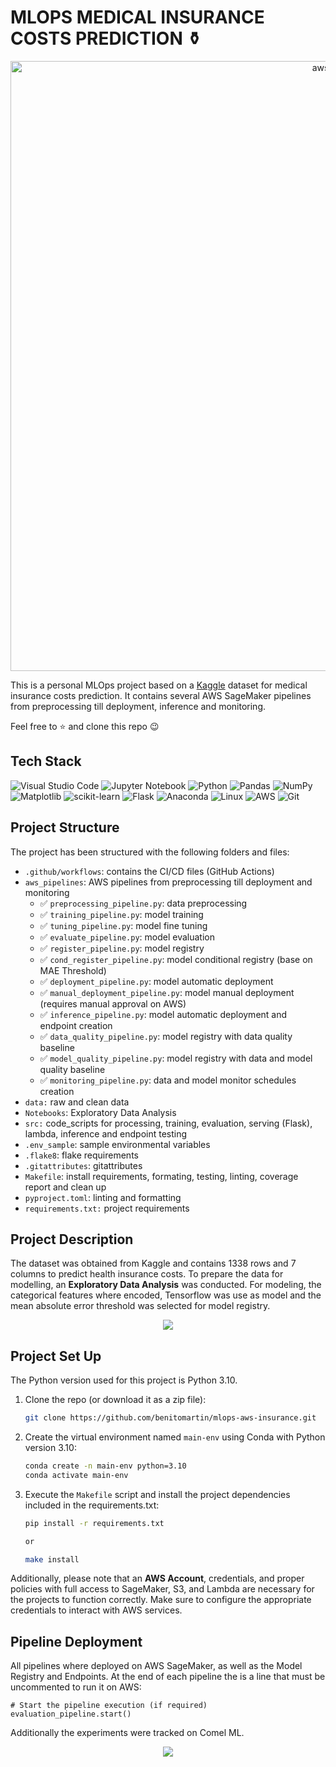 # MLOPS MEDICAL INSURANCE COSTS PREDICTION ⚱️

<p align="center">
  <img width="976" alt="aws" src="https://github.com/benitomartin/benitomartin/assets/116911431/a620b68c-30a2-4666-986e-642046ea435b">
</p>

This is a personal MLOps project based on a [Kaggle](https://www.kaggle.com/datasets/mirichoi0218/insurance) dataset for medical insurance costs prediction. It contains several AWS SageMaker pipelines from preprocessing till deployment, inference and monitoring.

Feel free to ⭐ and clone this repo 😉

## Tech Stack

![Visual Studio Code](https://img.shields.io/badge/Visual%20Studio%20Code-0078d7.svg?style=for-the-badge&logo=visual-studio-code&logoColor=white)
![Jupyter Notebook](https://img.shields.io/badge/jupyter-%23FA0F00.svg?style=for-the-badge&logo=jupyter&logoColor=white)
![Python](https://img.shields.io/badge/python-3670A0?style=for-the-badge&logo=python&logoColor=ffdd54)
![Pandas](https://img.shields.io/badge/pandas-%23150458.svg?style=for-the-badge&logo=pandas&logoColor=white)
![NumPy](https://img.shields.io/badge/numpy-%23013243.svg?style=for-the-badge&logo=numpy&logoColor=white)
![Matplotlib](https://img.shields.io/badge/Matplotlib-%23d9ead3.svg?style=for-the-badge&logo=Matplotlib&logoColor=black)
![scikit-learn](https://img.shields.io/badge/scikit--learn-%23F7931E.svg?style=for-the-badge&logo=scikit-learn&logoColor=white)
![Flask](https://img.shields.io/badge/flask-%23000.svg?style=for-the-badge&logo=flask&logoColor=white)
![Anaconda](https://img.shields.io/badge/Anaconda-%2344A833.svg?style=for-the-badge&logo=anaconda&logoColor=white)
![Linux](https://img.shields.io/badge/Linux-FCC624?style=for-the-badge&logo=linux&logoColor=white)
![AWS](https://img.shields.io/badge/AWS-%23FF9900.svg?style=for-the-badge&logo=amazon-aws&logoColor=white)
![Git](https://img.shields.io/badge/git-%23F05033.svg?style=for-the-badge&logo=git&logoColor=white)

## Project Structure

The project has been structured with the following folders and files:

- `.github/workflows`: contains the CI/CD files (GitHub Actions)
- `aws_pipelines`: AWS pipelines from preprocessing till deployment and monitoring
  - ✅ `preprocessing_pipeline.py`: data preprocessing
  - ✅ `training_pipeline.py`: model training
  - ✅ `tuning_pipeline.py`: model fine tuning
  - ✅ `evaluate_pipeline.py`: model evaluation
  - ✅ `register_pipeline.py`: model registry
  - ✅ `cond_register_pipeline.py`: model conditional registry (base on MAE Threshold)
  - ✅ `deployment_pipeline.py`: model automatic deployment
  - ✅ `manual_deployment_pipeline.py`:  model manual deployment (requires manual approval on AWS)
  - ✅ `inference_pipeline.py`: model automatic deployment and endpoint creation
  - ✅ `data_quality_pipeline.py`:  model registry with data quality baseline
  - ✅ `model_quality_pipeline.py`:  model registry with data and model quality baseline
  - ✅ `monitoring_pipeline.py`: data and model monitor schedules creation
- `data:` raw and clean data
- `Notebooks`: Exploratory Data Analysis
- `src:` code_scripts for processing, training, evaluation, serving (Flask), lambda, inference and endpoint testing
- `.env_sample`: sample environmental variables
- `.flake8`: flake requirements
- `.gitattributes`: gitattributes
- `Makefile`: install requirements, formating, testing, linting, coverage report and clean up
- `pyproject.toml`: linting and formatting
- `requirements.txt:` project requirements

## Project Description

The dataset was obtained from Kaggle and contains 1338 rows and 7 columns to predict health insurance costs. To prepare the data for modelling, an **Exploratory Data Analysis** was conducted. For modeling, the categorical features where encoded, Tensorflow was use as model and the mean absolute error threshold was selected for model registry.

<p align="center">
    <img src="https://github.com/benitomartin/mlops-car-prices/assets/116911431/068fef53-763c-45ea-a94b-6469fca2269f">
</p>

## Project Set Up

The Python version used for this project is Python 3.10.

1. Clone the repo (or download it as a zip file):

   ```bash
   git clone https://github.com/benitomartin/mlops-aws-insurance.git
   ```

2. Create the virtual environment named `main-env` using Conda with Python version 3.10:

   ```bash
   conda create -n main-env python=3.10
   conda activate main-env
   ```

3. Execute the `Makefile` script and install the project dependencies included in the requirements.txt:

    ```bash
    pip install -r requirements.txt

    or
 
    make install
    ```

Additionally, please note that an **AWS Account**, credentials, and proper policies with full access to SageMaker, S3, and Lambda are necessary for the projects to function correctly. Make sure to configure the appropriate credentials to interact with AWS services.

## Pipeline Deployment

All pipelines where deployed on AWS SageMaker, as well as the Model Registry and Endpoints. At the end of each pipeline the is a line that must be uncommented to run it on AWS:

    # Start the pipeline execution (if required)
    evaluation_pipeline.start()

Additionally the experiments were tracked on Comel ML.

<p align="center">
    <img src="https://github.com/benitomartin/mlops-car-prices/assets/116911431/4329f6c9-4372-44e3-8b46-0f16e88f00cd">
    </p>
